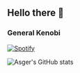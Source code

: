 ## Hello there 👋

### General Kenobi

[![Spotify](https://novatorem-4hanl994v-asger-weirsoee.vercel.app/api/spotify)](https://open.spotify.com/user/y2tehpk5vr84wccgtc41eheys)


![Asger's GitHub stats](https://github-readme-stats.vercel.app/api?username=asger-weirsoee&show_icons=true&theme=radical)

<!--
**asger-weirsoee/asger-weirsoee** is a ✨ _special_ ✨ repository because its `README.md` (this file) appears on your GitHub profile.

Here are some ideas to get you started:

- 🔭 I’m currently working on ...
- 🌱 I’m currently learning ...
- 👯 I’m looking to collaborate on ...
- 🤔 I’m looking for help with ...
- 💬 Ask me about ...
- 📫 How to reach me: ...
- 😄 Pronouns: ...
- ⚡ Fun fact: ...
-->
